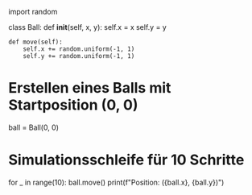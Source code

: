 import random

class Ball:
    def __init__(self, x, y):
        self.x = x
        self.y = y

    def move(self):
        self.x += random.uniform(-1, 1)
        self.y += random.uniform(-1, 1)

# Erstellen eines Balls mit Startposition (0, 0)
ball = Ball(0, 0)

# Simulationsschleife für 10 Schritte
for _ in range(10):
    ball.move()
    print(f"Position: ({ball.x}, {ball.y})")
